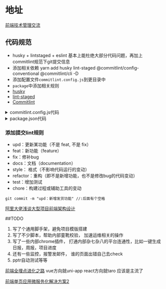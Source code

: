 # 地址
 [前端技术管理交流](https://www.yuque.com/iscott/tl)

 ## 代码规范
 *  husky + lintstaged + eslint 基本上能杜绝大部分代码问题，再加上commitlint规范下git提交信息
 * 添加相关依赖 yarn add husky lint-staged @commitlint/config-conventional @commitlint/cli -D
 * 添加配置文件`commitlint.config.js`到更目录中
 * `package`中添加相关规则
 * [husky](https://zhuanlan.zhihu.com/p/35913229) 
 * [lint-staged](https://segmentfault.com/a/1190000009546913) 
 * [Commitlint](https://segmentfault.com/a/1190000017790694)

<details>
<summary>commitlint.config.js代码</summary>

 ```
module.exports = {
    extends: [
        '@commitlint/config-conventional'
    ],
    rules: {
        'type-enum': [2, 'always', [
            'upd', 'feat', 'fix', 'refactor', 'docs', 'chore', 'style', 'revert'
        ]],
        'type-case': [0],
        'type-empty': [0],
        'scope-empty': [0],
        'scope-case': [0],
        'subject-full-stop': [0, 'never'],
        'subject-case': [0, 'never'],
        'header-max-length': [0, 'always', 72]
    }
};
 ```
</details>

<details>
<summary>package.json代码</summary>

 ```
"husky": {
    "hooks": {
      "pre-commit": "lint-staged",
      "commit-msg": "commitlint -e $HUSKY_GIT_PARAMS"
    }
  },
  "lint-staged": {
    "src/**/*.js": ["yarn lint", "git add"]
  }
 ```
</details>

### 添加提交lint规则
* upd：更新某功能（不是 feat, 不是 fix）
* feat：新功能（feature）
* fix：修补bug
* docs：文档（documentation）
* style： 格式（不影响代码运行的变动）
* refactor：重构（即不是新增功能，也不是修改bug的代码变动）
* test：增加测试
* chore：构建过程或辅助工具的变动
```
git commit -m "upd：新增发货功能" //:后面有个空格
```



[阿里大佬浅谈大型项目前端架构设计]( https://juejin.im/post/5cea1f705188250640005472)













 ##TODO
1. 写了个通用脚手架，避免项目模版搭建
2. 写了不少脚本，帮助内部童靴校验， 加速运维相关的操作
3. 写了一些内部chrome插件， 打通内部杂七杂八的平台连通性，比如一键生成日报，周报，项目进度
4. 还有一些监控，报警发邮件， 谁的页面出错自己去check
5. pptr自动测试等等







[前端全埋点进化之路](https://www.slidestalk.com/u3502/Sina_Moblie_APP)
vue方向就uni-app  react方向就taro 应该是主流了

[前端单页应用微服务化解决方案2](https://juejin.im/post/5ba057695188255c953821c6)
